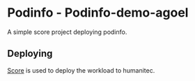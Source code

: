 # Podinfo - Podinfo-demo-agoel

A simple score project deploying podinfo.

## Deploying

[Score](https://score.dev/) is used to deploy the workload to humanitec.
